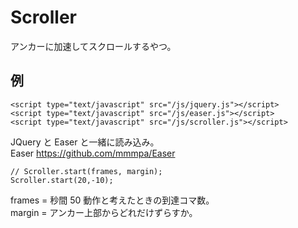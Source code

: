 Scroller
========

アンカーに加速してスクロールするやつ。

例
-
    <script type="text/javascript" src="/js/jquery.js"></script>
    <script type="text/javascript" src="/js/easer.js"></script>
    <script type="text/javascript" src="/js/scroller.js"></script>
JQuery と Easer と一緒に読み込み。  
Easer https://github.com/mmmpa/Easer

    // Scroller.start(frames, margin);
    Scroller.start(20,-10);
frames = 秒間 50 動作と考えたときの到達コマ数。  
margin = アンカー上部からどれだけずらすか。

